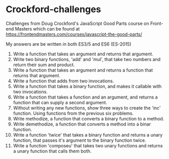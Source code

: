 # Crockford-challenges
Challenges from Doug Crockford's JavaScript Good Parts course on Front-end Masters which can be found at https://frontendmasters.com/courses/javascript-the-good-parts/

My answers are be written in both ES3/5 and ES6 (ES-2015)

1. Write a function that takes an argument and returns that argument.
2. Write two binary functions, 'add' and 'mul', that take two numbers and return their sum and product.
3. Write a function that takes an argument and returns a function that returns that argument.
4. Write a function that adds from two invocations.
5. Write a function that takes a binary function, and makes it callable with two invocations.
6. Write a function that takes a function and an argument, and returns a function that can supply a second argument.
7. Without writing any new functions, show three ways to create the 'inc' function. Using functions from the previous six problems.
8. Write methodize, a function that converts a binary function to a method.
9. Write demethodize, a function that converts a method into a binar function.
10. Write a function 'twice' that takes a binary function and returns a unary function, that passes it's argument to the binary function twice.
11. Write a function 'composeu' that takes two unary functions and returns a unary function that calls them both.
